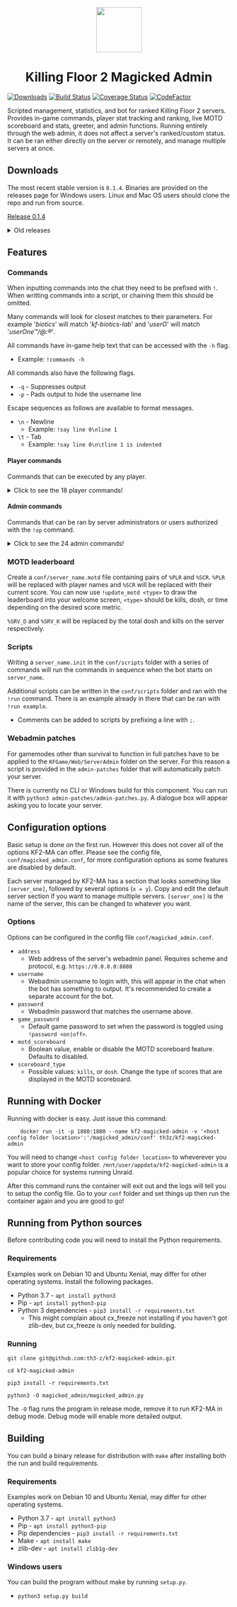 <p align="center">
    <img width=103 height=102 src="https://files.th3-z.xyz/standing/kf2ma.png"/>
</p>

<h1 align="center">Killing Floor 2 Magicked Admin</h1>

[![Downloads](https://img.shields.io/github/downloads/th3-z/kf2-magicked-admin/total.svg)](https://img.shields.io/github/downloads/th3-z/kf2-magicked-admin/total.svg) [![Build Status](https://travis-ci.com/th3-z/kf2-magicked-admin.svg?branch=master)](https://travis-ci.com/th3-z/kf2-magicked-admin) [![Coverage Status](https://coveralls.io/repos/github/th3-z/kf2-magicked-admin/badge.svg?branch=master)](https://coveralls.io/github/th3-z/kf2-magicked-admin?branch=master) [![CodeFactor](https://www.codefactor.io/repository/github/th3-z/kf2-magicked-admin/badge/master)](https://www.codefactor.io/repository/github/th3-z/kf2-magicked-admin/overview/master)

Scripted management, statistics, and bot for ranked Killing Floor 2 servers. 
Provides in-game commands, player stat tracking and ranking, live MOTD 
scoreboard and stats, greeter, and admin functions. Running entirely through 
the web admin, it does not affect a server's ranked/custom status. It can be 
ran either directly on the server or remotely, and manage multiple servers at 
once.

Downloads
---------

The most recent stable version is `0.1.4`. Binaries are provided on the releases 
page for Windows users. Linux and Mac OS users should clone the repo and run
from source.

[Release 0.1.4](https://github.com/th3-z/kf-magicked-admin/releases/tag/0.1.4)

<details>
<summary>Old releases</summary>

* [Release 0.1.3](https://github.com/th3-z/kf-magicked-admin/releases/tag/0.1.3)
* [Release 0.1.2](https://github.com/th3-z/kf-magicked-admin/releases/tag/0.1.2)
* [Release 0.0.7](https://github.com/th3-z/kf-magicked-admin/releases/tag/0.0.7)
</details>

Features
--------

### Commands

When inputting commands into the chat they need to be prefixed with `!`.
When writting commands into a script, or chaining them this should be 
omitted. 

Many commands will look for closest matches to their parameters. 
For example '_biotics_' will match '_kf-biotics-lab_' and '_userO_' will match
'_userOne™/@:®_'.

All commands have in-game help text that can be accessed with the `-h` flag.

* Example: `!commands -h`

All commands also have the following flags.

* `-q` - Suppresses output
* `-p` - Pads output to hide the username line

Escape sequences as follows are available to format messages.

* `\n` - Newline
    - Example: `!say line 0\nline 1`
* `\t` - Tab
    - Example: `!say line 0\n\tline 1 is indented`

#### Player commands

Commands that can be executed by any player.

<details>
<summary>Click to see the 18 player commands!</summary>
	
* `!commands` - Shows a list of all commands available to players
* `!stats <user>` - Shows general statistics about a user
    - Example: `!stats` Shows stats about yourself
    - Example: `!stats the_z` Shows stats about the_z
* `!kills <user>` - Shows kill statistics about a user
    - Example: `!kills` Shows kill stats about yourself
    - Example: `!kills the_z` Shows kill stats about the_z
* `!dosh <user>` - Shows dosh statistics about a user
    - Example: `!dosh` Shows dosh stats about yourself
    - Example: `!dosh the_z` Shows dosh stats about the_z
* `!time <user>` - Shows time statistics about a user
    - Example: `!dosh` Shows time stats about yourself
    - Example: `!dosh the_z` Shows time stats about the_z
* `!map` - Shows statistics about the current map
* `!record_wave` - Shows the highest wave achieved on the current map
* `!top_kills` - Shows the global kills leaderboard
* `!top_dosh` - Shows the global dosh leaderboard
* `!top_time` - Shows the global play time leaderboard
* `!top_wave_kills` - Shows information about who killed the most ZEDs 
                      in the current wave. Generally for use with `start_trc`
    - Example: `!start_trc -- top_wave_kills`
* `!top_wave_dosh` - Shwows information about who earned the most dosh in 
                     the current wave. Generally for use with `!start_trc`
    - Example: `!start_trc -- top_wave_dosh`
* `!server_kills` - Shows total kills on the server
* `!server_dosh` - Shows total dosh earned on the server
* `!scoreboard` - Shows the complete player scoreboard, useful on servers with >6 max players
    - Alias: `!sb` Does the same
* `!game` - Shows information about the current game
* `!maps [--all]` - Shows the current map cycle
    - Option `-a`: Show all available maps
* `!player_count` - Shows the player count and max players
</details>

#### Admin commands

Commands that can be ran by server administrators or users authorized with 
the `!op` command.

<details>
<summary>Click to see the 24 admin commands!</summary>
	
* `!op <user>` - Gives a user administrative rights
    - Example: `!op the_z`
* `!deop <user>` - Revokes a user's administrative rights
    - Example: `!deop the_z`
* `!say <message>` - Echoes a message into chat
    - Example: `!say The quick brown fox jumps over the lazy dog`
    - Example: `!start_trc -- say The trader is open`
* `!players` - Shows detailed information about players on the server
* `!kick <user>` - Kicks `<user>` from the match
    - Example: `!kick the_z`
* `!ban <user>` - Bans `<user>` from the server
    - Example: `!ban the_z`
    - Warnng: The web admin currently has a bug that causes bans to persist
      after they are deleted, thus there is no unban command
* `!length <length>` - Change the length to `<length>` next game
    - Example: `!length short`
* `!difficulty <difficulty>` - Change the difficulty to `<difficulty>` next 
                               game
    - Example: `!difficulty hell`
* `!game_mode <game_mode>` - Immediately change the game mode to `<game_mode>`
    - Example: `!game_mode endless` Changes the game mode to Endless
* `!load_map <map>` - Immediately change the map to `<map>`
    - Example: `!load_map biotics` Changes the map to Biotics Lab
* `!restart` - Immediately restart the current game
* `!password [--set] <on|off>`
    - Example: `!password on` Enables the game password defined in the config
    - Example: `!password off` Disables the game password
    - Example: `!password --set somePass` Sets a specific password
* `!start_jc -- <command>` - Start a command that runs every time a player joins
	- Example: `!start_jc -- say Welcome %PLR` - Greets a player on join
	- Available tokens: `%PLR` - username, `%KLL` - total kills, `%DSH` - 
      total dosh; `%PLR` - username, `%BCK` - "back" if sessions > 1, `%DRK` - 
      dosh rank, `%KRK` - kill rank, `%TME` - play time, `%TRK` - play time 
      rank, `%SES` - sessions
* `!stop_jc` - Stops all join commands
* `!start_wc [-w <wave>] -- <command>` - Start a command that runs on wave `<wave>`
    - `-w` Wave to run the command on, can be omitted to have the command
    run every wave
    - `-w` Can be negative to count backwards from the boss wave
    - Example: `!start_wc -1 -- say Welcome to the boss wave`
* `!stop_wc` - Stops all wave commands
* `!start_tc [-r, -t <seconds>] -- <command>` - Start a command that runs after
    `<seconds>` seconds
    - Option `-r`: Add to have the command run repeatedly
    - Option `-t`: Required, the number of seconds before the command runs
    - Example: `!start_tc -rt 600 -- say Join our Steam group!\n
	http://steam.group/`
* `!stop_tc` - Stops all timed commands
* `!start_trc [-w <wave>] -- <command>` - Start a commands that runs when the trader opens
    - `-w` Wave to run the command on, can be omitted to have the command
        run every wave
    - `-w` Can be negative to count backwards from the boss wave
    - Example: `!start_trc -- top_wave_dosh` - Shows who earned the most dosh 
	every wave when the trader opens
* `!stop_trc` - Stop all commands that run on trader open
* `!silent` - Toggles suppression of all chat output, commands still have 
              effect, but the response will not be visible to players
* `!run <script_name>` - Executes a script from the `conf/scripts` folder, more
                         information in the scripts section
    - Example: `!run example`
* `!marquee <marquee_name>` - Runs a marquee in the chat from the
                              `conf/marquee` folder, _experimental_
    - Example: `!marquee example`
* `!update_motd <type>` - Refreshes the welcome screen leaderboard, type is 
                          one of: kills, dosh, or time
    - Example: `!start_tc 300 -- update_motd kills`
* `!reload_motd` - Reloads the server's `*.motd` file from `conf`
* `!enforce_dosh <amount>` - Kicks all players that have more dosh than the specified `amount`
    - Example: `!start_tc 600 -- enforce_dosh 60000`
</details>

### MOTD leaderboard

Create a `conf/server_name.motd` file containing pairs of `%PLR` and `%SCR`.
`%PLR` will be replaced with player names and `%SCR` will be replaced with
their current score. You can now use `!update_motd <type>` to draw the
leaderboard into your welcome screen, `<type>` should be kills, dosh, or time
depending on the desired score metric.

`%SRV_D` and `%SRV_K` will be replaced by the total dosh and kills on the 
server respectively.

### Scripts

Writing a `server_name.init` in the `conf/scripts` folder with a series of commands
will run the commands in sequence when the bot starts on `server_name`.

Additional scripts can be written in the `conf/scripts` folder and ran with the
`!run` command. There is an example already in there that can be ran with 
`!run example`.

* Comments can be added to scripts by prefixing a line with `;`.

### Webadmin patches

For gamemodes other than survival to function in full patches have to be
applied to the `KFGame/Web/ServerAdmin` folder on the server. For this reason
a script is provided in the `admin-patches` folder that will automatically
patch your server.

There is currently no CLI or Windows build for this component. You can run it
with `python3 admin-patches/admin-patches.py`. A dialogue box will appear
asking you to locate your server.


Configuration options
---------------------

Basic setup is done on the first run. However this does not cover all of the 
options KF2-MA can offer. Please see the config file, `conf/magicked_admin.conf`, 
for more configuration options as some features are disabled by default.

Each server managed by KF2-MA has a section that looks something like 
`[server_one]`, followed by several options (`x = y`). Copy and edit the
default server section if you want to manage multiple servers. `[server_one]`
is the name of the server, this can be changed to whatever you want.

### Options

Options can be configured in the config file `conf/magicked_admin.conf`.

* `address`
    - Web address of the server's webadmin panel. Requires scheme and protocol,
    e.g. `https://0.0.0.0:8080`
* `username`
    - Webadmin username to login with, this will appear in the chat when the 
    bot has something to output. It's recommended to create a separate account
    for the bot.
* `password`
    - Webadmin password that matches the username above.
* `game_password`
    - Default game password to set when the password is toggled using 
    `!password <on|off>`.
* `motd_scoreboard`
    - Boolean value, enable or disable the MOTD scoreboard feature. Defaults to
    disabled.
* `scoreboard_type`
    - Possible values: `kills`, or `dosh`. Change the type of scores that are
    displayed in the MOTD scoreboard.
    
Running with Docker
---------------------------

Running with docker is easy. Just issue this command:
```
    docker run -it -p 1880:1880 --name kf2-magicked-admin -v '<host config folder location>':'/magicked_admin/conf' th3z/kf2-magicked-admin
```
You will need to change `<host config folder location>` to wheverever you want
to store your config folder. `/mnt/user/appdata/kf2-magicked-admin` is a popular
choice for systems running Unraid.

After this command runs the container will exit out and the logs will tell you
to setup the config file. Go to your `conf` folder and set things up then run 
the container again and you are good to go!

Running from Python sources
---------------------------

Before contributing code you will need to install the Python requirements.

### Requirements
Examples work on Debian 10 and Ubuntu Xenial, may differ for other operating 
systems. Install the following packages.

* Python 3.7 - `apt install python3`
* Pip - `apt install python3-pip`
* Python 3 dependencies - `pip3 install -r requirements.txt`
    - This might complain about cx_freeze not installing if you haven't got 
    zlib-dev, but cx_freeze is only needed for building.

### Running 
`git clone git@github.com:th3-z/kf2-magicked-admin.git`

`cd kf2-magicked-admin`  

`pip3 install -r requirements.txt`

`python3 -O magicked_admin/magicked_admin.py`  

The `-O` flag runs the program in release mode, remove it to run KF2-MA in 
debug mode. Debug mode will enable more detailed output.

Building
--------

You can build a binary release for distribution with `make` after installing 
both the run and build requirements. 

### Requirements
Examples work on Debian 10 and Ubuntu Xenial, may differ for other operating 
systems.

* Python 3.7 - `apt install python3`
* Pip - `apt install python3-pip`
* Pip dependencies - `pip3 install -r requirements.txt`
* Make - `apt install make`
* zlib-dev - `apt install zlib1g-dev`

### Windows users
You can build the program without make by running `setup.py`.

* `python3 setup.py build`

